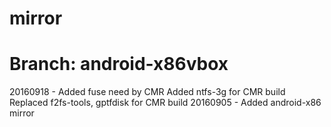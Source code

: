 # mirror
# Branch: android-x86vbox

20160918 - Added fuse need by CMR
           Added ntfs-3g for CMR build
           Replaced f2fs-tools, gptfdisk for CMR build
20160905 - Added android-x86 mirror
